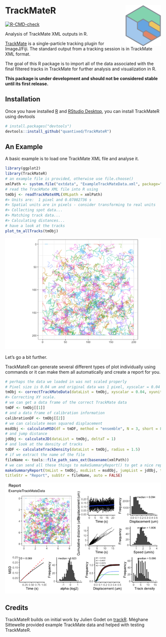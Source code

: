 
<!-- README.md is generated from README.Rmd. Please edit that file -->

# TrackMateR <a href='https://quantixed.github.io/TrackMateR/'><img src='man/figures/logo.png' align="right" height="131.5" /></a>

<!-- badges: start -->

[![R-CMD-check](https://github.com/quantixed/TrackMateR/actions/workflows/R-CMD-check.yaml/badge.svg)](https://github.com/quantixed/TrackMateR/actions/workflows/R-CMD-check.yaml)
<!-- badges: end -->

Analysis of TrackMate XML outputs in R.

[TrackMate](https://imagej.net/plugins/trackmate/) is a single-particle
tracking plugin for ImageJ/Fiji. The standard output from a tracking
session is in TrackMate XML format.

The goal of this R package is to import all of the data associated with
the final filtered tracks in TrackMate for further analysis and
visualization in R.

**This package is under development and should not be considered stable
until its first release.**

## Installation

Once you have installed [R](https://cran.rstudio.com) and [RStudio
Desktop](https://www.rstudio.com/products/rstudio/download/), you can
install TrackMateR using devtools

``` r
# install.packages("devtools")
devtools::install_github("quantixed/TrackMateR")
```

## An Example

A basic example is to load one TrackMate XML file and analyse it.

``` r
library(ggplot2)
library(TrackMateR)
# an example file is provided, otherwise use file.choose()
xmlPath <- system.file("extdata", "ExampleTrackMateData.xml", package="TrackMateR")
# read the TrackMate XML file into R using
tmObj <- readTrackMateXML(XMLpath = xmlPath)
#> Units are:  1 pixel and 0.07002736 s 
#> Spatial units are in pixels - consider transforming to real units
#> Collecting spot data...
#> Matching track data...
#> Calculating distances...
# have a look at the tracks
plot_tm_allTracks(tmObj)
```

![](man/figures/README-example-1.png)<!-- -->

Let’s go a bit further.

TrackMateR can generate several different types of plot individually
using commands or it can make them all automatically and create a report
for you.

``` r
# perhaps the data we loaded in was not scaled properly
# Pixel size is 0.04 um and original data was 1 pixel, xyscalar = 0.04
tmObj <- correctTrackMateData(dataList = tmObj, xyscalar = 0.04, xyunit = "um")
#> Correcting XY scale.
# we can get a data frame of the correct TrackMate data 
tmDF <- tmObj[[1]]
# and a data frame of calibration information
calibrationDF <- tmObj[[2]]
# we can calculate mean squared displacement
msdObj <- calculateMSD(df = tmDF, method = "ensemble", N = 3, short = 8)
# and jump distance
jdObj <- calculateJD(dataList = tmObj, deltaT = 1)
# and look at the density of tracks
tdDF <- calculateTrackDensity(dataList = tmObj, radius = 1.5)
# if we extract the name of the file
fileName <- tools::file_path_sans_ext(basename(xmlPath))
# we can send all these things to makeSummaryReport() to get a nice report of our dataset
makeSummaryReport(tmList = tmObj, msdList = msdObj, jumpList = jdObj, tddf = tdDF,
titleStr = "Report", subStr = fileName, auto = FALSE)
```

![](man/figures/README-unnamed-chunk-2-1.png)<!-- -->

## Credits

TrackMateR builds on initial work by Julien Godet on
[trackR](https://github.com/jgodet/trackR). Méghane Sittewelle provided
example TrackMate data and helped with testing TrackMateR.
